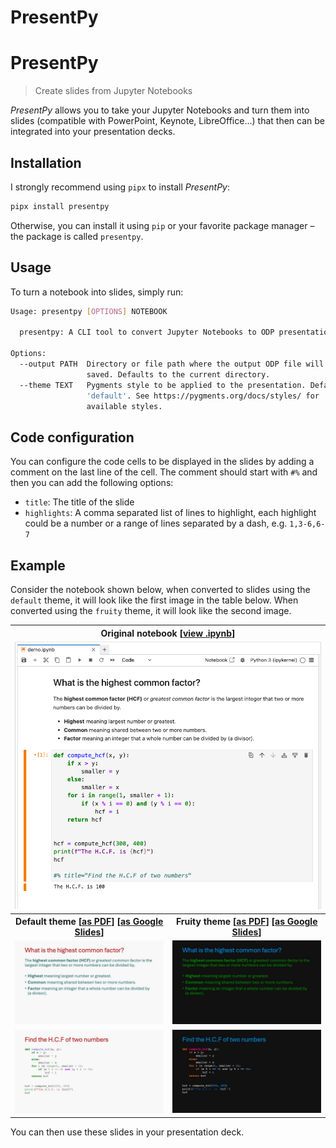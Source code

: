 PresentPy
=========

# PresentPy

 > Create slides from Jupyter Notebooks

_PresentPy_ allows you to take your Jupyter Notebooks and turn them into slides (compatible with PowerPoint, Keynote, LibreOffice...) that then can be integrated into your presentation decks.

## Installation

I strongly recommend using `pipx` to install _PresentPy_:

```bash
pipx install presentpy
```

Otherwise, you can install it using `pip` or your favorite package manager – the package is called `presentpy`.

## Usage

To turn a notebook into slides, simply run:

```bash
Usage: presentpy [OPTIONS] NOTEBOOK

  presentpy: A CLI tool to convert Jupyter Notebooks to ODP presentations.

Options:
  --output PATH  Directory or file path where the output ODP file will be
                 saved. Defaults to the current directory.
  --theme TEXT   Pygments style to be applied to the presentation. Defaults to
                 'default'. See https://pygments.org/docs/styles/ for
                 available styles.
```

<!-- 
It also works with Python scripts:

```bash
presentpy [OPTIONS] py SCRIPT_PATH
```
-->

## Code configuration

You can configure the code cells to be displayed in the slides by adding a comment on the last line of the cell. The comment should start with `#%` and then you can add the following options:

 - `title`: The title of the slide
 - `highlights`: A comma separated list of lines to highlight, each highlight could be a number or a range of lines separated by a dash, e.g. `1,3-6,6-7`

## Example

Consider the notebook shown below, when converted to slides using the `default` theme, it will look like the first image in the table below. When converted using the `fruity` theme, it will look like the second image.

<table>
	<tbody>
        <tr>
			<th colspan="2">Original notebook [<a href="tests/files/demo.ipynb" target="_blank">view .ipynb</a>]</th>
        </tr>
        <tr>
			<td colspan="2">
                <img src="images/demo-notebook.png" />
            </td>
        </tr>
		<tr>
			<th>Default theme 
                [<a href="https://drive.google.com/file/d/1HuYzFU8rTMa21dC0r7hD9gFByJJ3Cd4f/view?usp=sharing" target="_blank">as PDF</a>]
                [<a href="https://docs.google.com/presentation/d/1MhBUNGyC0tNBJ8j4xStThWSJHDXOdyFfEGUQVBRdHzU/edit?usp=sharing">as Google Slides</a>]
            </th>
			<th>Fruity theme 
                [<a href="https://drive.google.com/file/d/1a5FwVKyBWUS7iGJZoFlO_vnd_czbMZBe/view?usp=drive_link" target="_blank">as PDF</a>]
                [<a href="https://docs.google.com/presentation/d/19P_4jZu8sXNhaGssI-G0BCiruai8YZNsPq31WwA01XE/edit?usp=drive_link">as Google Slides</a>]
            </th>
		</tr>
		<tr>
            <td>
                <img src="images/demo-default/Slide1.jpeg" />
            </td>
			<td>
                <img src="images/demo-fruity/Slide1.jpeg" />
            </td>
		</tr>
		<tr>
            <td>
                <img src="images/demo-default/Slide2.jpeg" />
            </td>
			<td>
                <img src="images/demo-fruity/Slide2.jpeg" />
            </td>
		</tr>
	</tbody>
</table>

You can then use these slides in your presentation deck.
